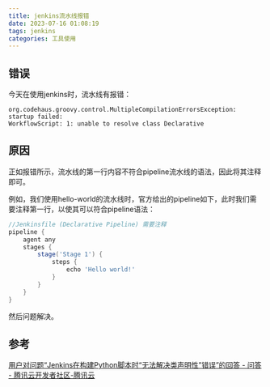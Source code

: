 ```yaml
---
title: jenkins流水线报错
date: 2023-07-16 01:08:19
tags: jenkins
categories: 工具使用
---
```




## 错误

今天在使用jenkins时，流水线有报错：

```textile
org.codehaus.groovy.control.MultipleCompilationErrorsException: startup failed:
WorkflowScript: 1: unable to resolve class Declarative 
```



## 原因

正如报错所示，流水线的第一行内容不符合pipeline流水线的语法，因此将其注释即可。

例如，我们使用hello-world的流水线时，官方给出的pipeline如下，此时我们需要注释第一行，以使其可以符合pipeline语法：

```groovy
//Jenkinsfile (Declarative Pipeline) 需要注释
pipeline {
    agent any 
    stages {
        stage('Stage 1') {
            steps {
                echo 'Hello world!' 
            }
        }
    }
}
```



然后问题解决。



## 参考

[用户对问题“Jenkins在构建Python脚本时“无法解决类声明性”错误”的回答 - 问答 - 腾讯云开发者社区-腾讯云](https://cloud.tencent.com/developer/ask/sof/106548582/answer/117522876)
